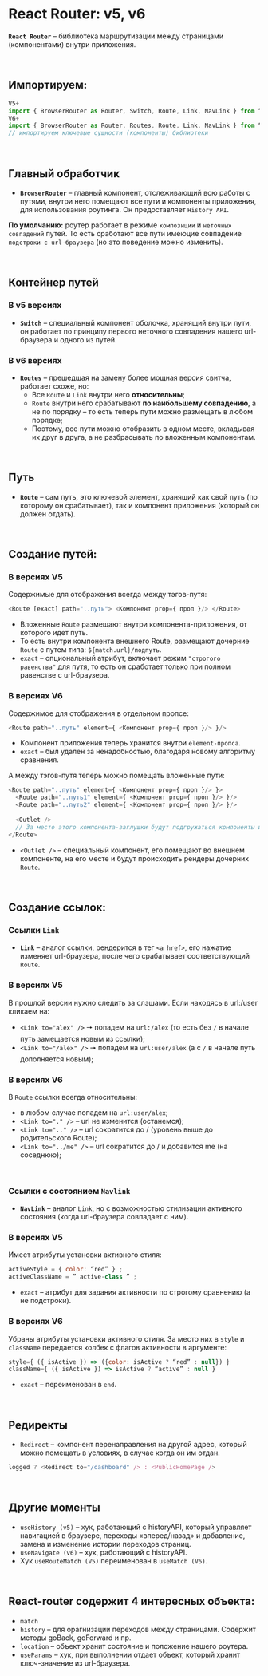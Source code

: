 # React Router: v5, v6

__`React Router`__ – библиотека маршрутизации между страницами (компонентами) внутри приложения.

<br>

## Импортируем:
```javascript
V5+
import { BrowserRouter as Router, Switch, Route, Link, NavLink } from “react-router-dom”
V6+
import { BrowserRouter as Router, Routes, Route, Link, NavLink } from “react-router-dom”
// импортируем ключевые сущности (компоненты) библиотеки
```

<br>

## Главный обработчик
* __`BrowserRouter`__ – главный компонент, отслеживающий всю работы с путями, внутри него помещают все пути и компоненты приложения, для использования роутинга. Он предоставляет `History API`.

__По умолчанию:__ роутер работает в режиме `композиции` и `неточных совпадений` путей. То есть сработают все пути имеюцие совпадение `подстроки с url-браузера` (но это поведение можно изменить).

<br>

## Контейнер путей

### В v5 версиях
* __`Switch`__ – специальный компонент оболочка, хранящий внутри пути, он работает по принципу первого неточного совпадения нашего url-браузера и одного из путей. 

### В v6 версиях
* __`Routes`__ – прешедшая на замену более мощная версия свитча, работает схоже, но: 
  * Все `Route` и `Link` внутри него __относительны__;
  * `Route` внутри него срабатывают __по наибольшему совпадению__, а не по порядку – то есть теперь пути можно размещать в любом порядке;
  * Поэтому, все пути можно отобразить в одном месте, вкладывая их друг в друга, а не разбрасывать по вложенным компонентам.

<br>

## Путь
* __`Route`__ – сам путь, это ключевой элемент, хранящий как свой путь (по которому он срабатывает), так и компонент приложения (который он должен отдать).

<br>

## Создание путей:

### В версиях V5
Cодержимые для отображения всегда между тэгов-путя:  
```javascript
<Route [exact] path="..путь"> <Компонент prop={ проп }/> </Route>
```
* Вложенные `Route` размещают внутри компонента-приложения, от которого идет путь.
* То есть внутри компонента внешнего Route, размещают дочерние `Route` с путем типа: `${match.url}/подпуть`.
* `exact` – опциональный атрибут, включает режим `"строгого равенства"` для путя, то есть он сработает только при полном равенстве с url-браузера.

### В версиях V6
Cодержимое для отображения в отдельном пропсе:  
```javascript
<Route path="..путь" element={ <Компонент prop={ проп }/> }/>
```
* Компонент приложения теперь хранится внутри `element-пропса`.
* `exact` – был удален за ненадобностью, благодаря новому алгоритму сравнения.

А между тэгов-путя теперь можно помещать вложенные пути:  
```javascript
<Route path="..путь" element={ <Компонент prop={ проп }/> }>
  <Route path="..путь1" element={ <Компонент prop={ проп }/> }/>
  <Route path="..путь2" element={ <Компонент prop={ проп }/> }/>
  
  <Outlet />
  // За место этого компонента-заглушки будут подгружаться компоненты из путей выше (при срабатывании)
</Route>
```
* `<Outlet />` – специальный компонент, его помещают во внешнем компоненте, на его месте и будут происходить рендеры дочерних `Route`.

<br>

## Создание ссылок:

### Ссылки `Link`
* __`Link`__ – аналог ссылки, рендерится в тег `<a href>`, его нажатие изменяет url-браузера, после чего срабатывает соответствующий `Route`.

### В версиях V5
В прошлой версии нужно следить за слэшами. Если находясь в url:/user кликаем на:  
* `<Link to="alex" />` 🠖 попадем на `url:/alex` (то есть без `/` в начале путь замещается новым из ссылки);
* `<Link to="/alex" />` 🠖 попадем на `url:user/alex` (а с `/` в начале путь дополняется новым);

### В версиях V6
В `Route` ссылки всегда относительны:  
* в любом случае попадем на `url:user/alex`;
* `<Link to="." />` – url не изменится (останемся);
* `<Link to=".." />` – url сократится до / (уровень выше до родительского Route);
* `<Link to="../me" />` – url сократится до / и добавится me (на соседнюю);

<br>

### Ссылки с состоянием `Navlink`
* __`NavLink`__ – аналог `Link`, но с возможностью стилизации активного состояния (когда url-браузера совпадает с ним).

### В версиях V5
Имеет атрибуты установки активного стиля:  
```javascript
activeStyle = { color: “red” } ; 
activeClassName = ” active-class ” ;
```
* `exact` – атрибут для задания активности по строгому сравнению (а не подстроки).

### В версиях V6
Убраны атрибуты установки активного стиля. За место них в `style` и `className` передается колбек с флагов активности в аргументе:  
```javascript
style={ ({ isActive }) => ({color: isActive ? “red” : null}) }
className={ ({ isActive }) => isActive ? “active” : null }
```
* `exact` – переименован в `end`.

<br>

## Редиректы
* `Redirect` – компонент перенаправления на другой адрес, который можно помещать в условиях, в случае когда он им отдан.
```javascript
logged ? <Redirect to="/dashboard" /> : <PublicHomePage />
```

<br>

## Другие моменты
* `useHistory (v5)` – хук, работающий с historyAPI, который управляет навигацией в браузере, переходы «вперед/назад» и добавление, замена и изменение истории переходов страниц.
* `useNavigate (v6)` – хук, работающий с historyAPI.
* Хук `useRouteMatch (V5)` переименован в `useMatch (V6)`.

<br>

## React-router содержит 4 интересных объекта:
* `match`
* `history` – для орагнизации переходов между страницами. Содержит методы goBack, goForward и пр.
* `location` – объект хранит состояние и положение нашего роутера.
* `useParams` – хук, при выполнении отдает объект, который хранит ключ-значение из url-браузера.
